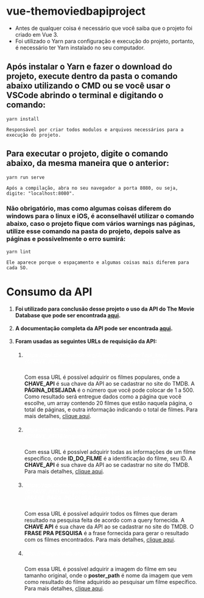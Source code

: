 # vue-themoviedbapiproject

- Antes de qualquer coisa é necessário que você saiba que o projeto foi criado em Vue 3.
- Foi utilizado o Yarn para configuração e execução do projeto, portanto, é necessário ter Yarn instalado no seu computador.

## Após instalar o Yarn e fazer o download do projeto, execute dentro da pasta o comando abaixo utilizando o CMD ou se você usar o VSCode abrindo o terminal e digitando o comando:
```
yarn install

Responsável por criar todos modulos e arquivos necessários para a execução do projeto.
```

## Para executar o projeto, digite o comando abaixo, da mesma maneira que o anterior:
```
yarn run serve

Após a compilação, abra no seu navegador a porta 8080, ou seja, digite: "localhost:8080".
```

### Não obrigatório, mas como algumas coisas diferem do windows para o linux e iOS, é aconselhavél utilizar o comando abaixo, caso o projeto fique com vários warnings nas páginas, utilize esse comando na pasta do projeto, depois salve as páginas e possivelmente o erro sumirá:
```
yarn lint

Ele aparece porque o espaçamento e algumas coisas mais diferem para cada SO.
```

# Consumo da API
<ol>
    <li> 
        <strong>
            Foi utilizado para conclusão desse projeto o uso da API do The Movie Database que pode ser encontrada <a href="https://www.themoviedb.org/settings/api">aqui</a>.
        </strong>
    </li>
    <br/>
    <li>
        <strong>
            A documentação completa da API pode ser encontrada <a href="https://developers.themoviedb.org/3/getting-started/introduction">aqui</a>.
        </strong>
    </li>
    <br/>
    <li>
        <strong>Foram usadas as seguintes URLs de requisição da API:</strong>
    </li>
    <ol>
    <li>
        <h5><a href="" style="text-decoration: none; color: #fff">https://api.themoviedb.org/3/movie/popular?api_key={CHAVE_API}&language=pt-BR&page={PÁGINA_DESEJADA}</a></h5>
        <span>Com essa URL é possível adquirir os filmes populares, onde a <strong>CHAVE_API</strong> é sua chave da API ao se cadastrar no site do TMDB. A <strong>PÁGINA_DESEJADA</strong> é o número que você pode colocar de 1 a 500. Como resultado será entregue dados como a página que você escolhe, um array contendo 20 filmes que estão naquela página, o total de páginas, e outra informação indicando o total de filmes. Para mais detalhes, <a href="https://developers.themoviedb.org/3/movies/get-popular-movies">clique aqui</a>.</span>
    </li>
    <li>
        <h5><a href="" style="text-decoration: none; color: #fff">https://api.themoviedb.org/3/movie/{ID_DO_FILME}?api_key={CHAVE_API}&language=pt-BR</a></h5>
        <span>Com essa URL é possível adquirir todas as informações de um filme específico, onde <strong>ID_DO_FILME</strong> é a identificação do filme, seu ID. A <strong>CHAVE_API</strong> é sua chave da API ao se cadastrar no site do TMDB. Para mais detalhes, <a href="https://developers.themoviedb.org/3/movies/get-movie-details">clique aqui</a>.</span>
    </li>
    <li>
        <h5><a href="" style="text-decoration: none; color: #fff">https://api.themoviedb.org/3/search/movie?api_key={CHAVE_API}&language=pt-BR&query={FRASE_PARA_PESQUISA}&page=1&include_adult=false</a></h5>
        <span>Com essa URL é possível adquirir todos os filmes que deram resultado na pesquisa feita de acordo com a query fornecida. A <strong>CHAVE API</strong> é sua chave da API ao se cadastrar no site do TMDB. O <strong>FRASE PRA PESQUISA</strong> é a frase fornecida para gerar o resultado com os filmes encontrados. Para mais detalhes, <a href="https://developers.themoviedb.org/3/search/search-movies">clique aqui</a>.</span>
    </li>
    <li>
        <h5><a href="" style="text-decoration: none; color: #fff">http://image.tmdb.org/t/p/original{poster_path}</a></h5>
        <span>Com essa URL é possível adquirir a imagem do filme em seu tamanho original, onde o <strong>poster_path</strong> é nome da imagem que vem como resultado do filme adquirido ao pesquisar um filme específico. Para mais detalhes, <a href="https://developers.themoviedb.org/3/getting-started/images">clique aqui</a>.</span>
    </li>
    </ol>
</ol>

